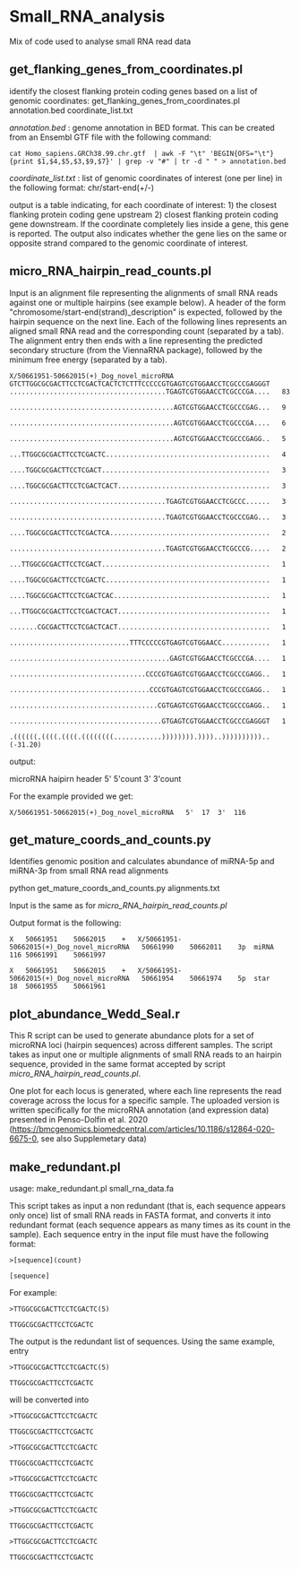 # Small_RNA_analysis
Mix of code used to analyse small RNA read data


## get_flanking_genes_from_coordinates.pl

identify the closest flanking protein coding genes based on a list of genomic coordinates:
get_flanking_genes_from_coordinates.pl annotation.bed  coordinate_list.txt

*annotation.bed* : genome annotation in BED format. This can be created from an Ensembl GTF file with the following command:

```
cat Homo_sapiens.GRCh38.99.chr.gtf  | awk -F "\t" 'BEGIN{OFS="\t"}{print $1,$4,$5,$3,$9,$7}' | grep -v "#" | tr -d " " > annotation.bed
```

*coordinate_list.txt* : list of genomic coordinates of interest (one per line) in the following format: chr/start-end(+/-)

output is a table indicating, for each coordinate of interest: 1) the closest flanking protein coding gene upstream 2) closest flanking protein coding gene downstream. If the coordinate completely lies inside a gene, this gene is reported. The output also indicates whether the gene lies on the same or opposite strand compared to the genomic coordinate of interest.


## micro_RNA_hairpin_read_counts.pl

Input is an alignment file representing the alignments of small RNA reads against one or multiple hairpins (see example below). A header of the form "chromosome/start-end(strand)_description" is expected, followed by the hairpin sequence on the next line. Each of the following lines represents an aligned small RNA read and the corresponding count (separated by a tab). The alignment entry then ends with a line representing the predicted secondary structure (from the ViennaRNA package), followed by the minimum free energy (separated by a tab).

```
X/50661951-50662015(+)_Dog_novel_microRNA
GTCTTGGCGCGACTTCCTCGACTCACTCTCTTTCCCCCGTGAGTCGTGGAACCTCGCCCGAGGGT
.......................................TGAGTCGTGGAACCTCGCCCGA....	83

.........................................AGTCGTGGAACCTCGCCCGAG...	9

.........................................AGTCGTGGAACCTCGCCCGA....	6

.........................................AGTCGTGGAACCTCGCCCGAGG..	5

...TTGGCGCGACTTCCTCGACTC.........................................	4

....TGGCGCGACTTCCTCGACT..........................................	3

....TGGCGCGACTTCCTCGACTCACT......................................	3

.......................................TGAGTCGTGGAACCTCGCCC......	3

.......................................TGAGTCGTGGAACCTCGCCCGAG...	3

....TGGCGCGACTTCCTCGACTCA........................................	2

.......................................TGAGTCGTGGAACCTCGCCCG.....	2

...TTGGCGCGACTTCCTCGACT..........................................	1

....TGGCGCGACTTCCTCGACTC.........................................	1

....TGGCGCGACTTCCTCGACTCAC.......................................	1

...TTGGCGCGACTTCCTCGACTCACT......................................	1

.......CGCGACTTCCTCGACTCACT......................................	1

..............................TTTCCCCCGTGAGTCGTGGAACC............	1

........................................GAGTCGTGGAACCTCGCCCGA....	1

..................................CCCCGTGAGTCGTGGAACCTCGCCCGAGG..	1

...................................CCCGTGAGTCGTGGAACCTCGCCCGAGG..	1

.....................................CGTGAGTCGTGGAACCTCGCCCGAGG..	1

......................................GTGAGTCGTGGAACCTCGCCCGAGGGT	1

.((((((.((((.((((.((((((((............)))))))).))))..)))))))))).. (-31.20)
```

output:

microRNA haipirn header	5'	5'count	3'	3'count

For the example provided we get:

```
X/50661951-50662015(+)_Dog_novel_microRNA	5'	17	3'	116
```


## get_mature_coords_and_counts.py
Identifies genomic position and calculates abundance of miRNA-5p and miRNA-3p from small RNA read alignments

python get_mature_coords_and_counts.py alignments.txt

Input is the same as for *micro_RNA_hairpin_read_counts.pl*

Output format is the following:
```
X	50661951	50662015	+	X/50661951-50662015(+)_Dog_novel_microRNA	50661990	50662011	3p	miRNA	116	50661991	50661997

X	50661951	50662015	+	X/50661951-50662015(+)_Dog_novel_microRNA	50661954	50661974	5p	star	18	50661955	50661961
```

## plot_abundance_Wedd_Seal.r
This R script can be used to generate abundance plots for a set of microRNA loci (hairpin sequences) across different samples. The script takes as input one or multiple alignments of small RNA reads to an hairpin sequence, provided in the same format accepted by script *micro_RNA_hairpin_read_counts.pl*.

One plot for each locus is generated, where each line represents the read coverage across the locus for a specific sample. The uploaded version is written specifically for the microRNA annotation (and expression data) presented in Penso-Dolfin et al. 2020 (https://bmcgenomics.biomedcentral.com/articles/10.1186/s12864-020-6675-0, see also Supplemetary data)


## make_redundant.pl
usage: make_redundant.pl small_rna_data.fa

This script takes as input a non redundant (that is, each sequence appears only once) list of small RNA reads in FASTA format, and converts it into redundant format (each sequence appears as many times as its count in the sample).
Each sequence entry in the input file must have the following format:

```
>[sequence](count)

[sequence]
```

For example:

```
>TTGGCGCGACTTCCTCGACTC(5)

TTGGCGCGACTTCCTCGACTC
```

The output is the redundant list of sequences.  Using the same example, entry

```
>TTGGCGCGACTTCCTCGACTC(5)

TTGGCGCGACTTCCTCGACTC
```

will be converted into

```
>TTGGCGCGACTTCCTCGACTC

TTGGCGCGACTTCCTCGACTC

>TTGGCGCGACTTCCTCGACTC

TTGGCGCGACTTCCTCGACTC

>TTGGCGCGACTTCCTCGACTC

TTGGCGCGACTTCCTCGACTC

>TTGGCGCGACTTCCTCGACTC

TTGGCGCGACTTCCTCGACTC

>TTGGCGCGACTTCCTCGACTC

TTGGCGCGACTTCCTCGACTC
```


